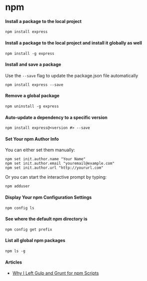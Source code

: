 # npm

#### Install a package to the local project

`npm install express`

#### Install a package to the local project and install it globally as well

`npm install -g express`

#### Install and save a package

Use the `--save` flag to update the package.json file automatically

`npm install express --save`

#### Remove a global package

`npm uninstall -g express`

#### Auto-update a dependency to a specific version

`npm install express@<version #> --save`

#### Set Your npm Author Info

You can either set them manually:

```
npm set init.author.name "Your Name"
npm set init.author.email "youremail@example.com"
npm set init.author.url "http://yoururl.com"
```

Or you can start the interactive prompt by typing:

`npm adduser`

#### Display Your npm Configuration Settings

`npm config ls`

#### See where the default npm directory is

`npm config get prefix`

#### List all global npm packages

`npm ls -g`



#### Articles

- [Why I Left Gulp and Grunt for npm Scripts](https://medium.com/@housecor/why-i-left-gulp-and-grunt-for-npm-scripts-3d6853dd22b8#.la6lykfzg)
